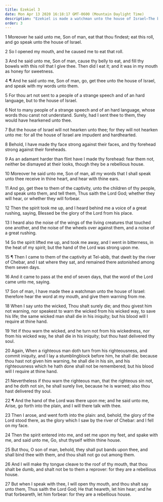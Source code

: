 ```yaml
---
title: Ezekiel 3
date: Mon Apr 13 2020 16:18:17 GMT-0600 (Mountain Daylight Time)
description: "Ezekiel is made a watchman unto the house of Israel—The blood of Israel is required at his hand unless he raises the warning voice."
order: 3
---
```


1 Moreover he said unto me, Son of man, eat that thou findest; eat this roll, and go speak unto the house of Israel.

2 So I opened my mouth, and he caused me to eat that roll.

3 And he said unto me, Son of man, cause thy belly to eat, and fill thy bowels with this roll that I give thee. Then did I eat it; and it was in my mouth as honey for sweetness.

4 ¶ And he said unto me, Son of man, go, get thee unto the house of Israel, and speak with my words unto them.

5 For thou art not sent to a people of a strange speech and of an hard language, but to the house of Israel.

6 Not to many people of a strange speech and of an hard language, whose words thou canst not understand. Surely, had I sent thee to them, they would have hearkened unto thee.

7 But the house of Israel will not hearken unto thee; for they will not hearken unto me: for all the house of Israel are impudent and hardhearted.

8 Behold, I have made thy face strong against their faces, and thy forehead strong against their foreheads.

9 As an adamant harder than flint have I made thy forehead: fear them not, neither be dismayed at their looks, though they be a rebellious house.

10 Moreover he said unto me, Son of man, all my words that I shall speak unto thee receive in thine heart, and hear with thine ears.

11 And go, get thee to them of the captivity, unto the children of thy people, and speak unto them, and tell them, Thus saith the Lord God; whether they will hear, or whether they will forbear.

12 Then the spirit took me up, and I heard behind me a voice of a great rushing, saying, Blessed be the glory of the Lord from his place.

13 I heard also the noise of the wings of the living creatures that touched one another, and the noise of the wheels over against them, and a noise of a great rushing.

14 So the spirit lifted me up, and took me away, and I went in bitterness, in the heat of my spirit; but the hand of the Lord was strong upon me.

15 ¶ Then I came to them of the captivity at Tel-abib, that dwelt by the river of Chebar, and I sat where they sat, and remained there astonished among them seven days.

16 And it came to pass at the end of seven days, that the word of the Lord came unto me, saying.

17 Son of man, I have made thee a watchman unto the house of Israel: therefore hear the word at my mouth, and give them warning from me.

18 When I say unto the wicked, Thou shalt surely die; and thou givest him not warning, nor speakest to warn the wicked from his wicked way, to save his life; the same wicked man shall die in his iniquity; but his blood will I require at thine hand.

19 Yet if thou warn the wicked, and he turn not from his wickedness, nor from his wicked way, he shall die in his iniquity; but thou hast delivered thy soul.

20 Again, When a righteous man doth turn from his righteousness, and commit iniquity, and I lay a stumblingblock before him, he shall die: because thou hast not given him warning, he shall die in his sin, and his righteousness which he hath done shall not be remembered; but his blood will I require at thine hand.

21 Nevertheless if thou warn the righteous man, that the righteous sin not, and he doth not sin, he shall surely live, because he is warned; also thou hast delivered thy soul.

22 ¶ And the hand of the Lord was there upon me; and he said unto me, Arise, go forth into the plain, and I will there talk with thee.

23 Then I arose, and went forth into the plain: and, behold, the glory of the Lord stood there, as the glory which I saw by the river of Chebar: and I fell on my face.

24 Then the spirit entered into me, and set me upon my feet, and spake with me, and said unto me, Go, shut thyself within thine house.

25 But thou, O son of man, behold, they shall put bands upon thee, and shall bind thee with them, and thou shalt not go out among them.

26 And I will make thy tongue cleave to the roof of thy mouth, that thou shalt be dumb, and shalt not be to them a reprover: for they are a rebellious house.

27 But when I speak with thee, I will open thy mouth, and thou shalt say unto them, Thus saith the Lord God; He that heareth, let him hear; and he that forbeareth, let him forbear: for they are a rebellious house.
